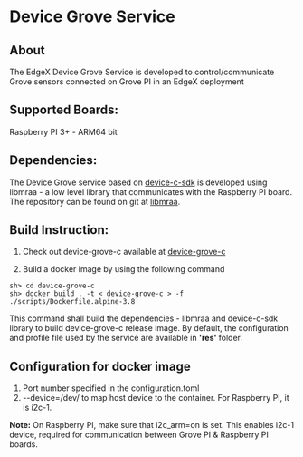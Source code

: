 # Device Grove Service

## About
The EdgeX Device Grove Service is developed to control/communicate Grove sensors connected on Grove PI in an EdgeX deployment

## Supported Boards:
Raspberry PI 3+ - ARM64 bit

## Dependencies:

The Device Grove service based on [device-c-sdk](https://github.com/edgexfoundry/device-sdk-c)
is developed using libmraa - a low level library that communicates with the Raspberry PI board.
The repository can be found on git at [libmraa](https://github.com/intel-iot-devkit/mraa). 

## Build Instruction:

1. Check out device-grove-c available at [device-grove-c](https://github.com/edgexfoundry/device-grove)

2. Build a docker image by using the following command
```
sh> cd device-grove-c
sh> docker build . -t < device-grove-c > -f ./scripts/Dockerfile.alpine-3.8

```
This command shall build the dependencies - libmraa and device-c-sdk library to build device-grove-c release image.
By default, the configuration and profile file used by the service are available in __'res'__ folder.

## Configuration for docker image
1. Port number specified in the configuration.toml
2. --device=/dev/<i2c device> to map host device to the container. For Raspberry PI, it is i2c-1.

**Note:** On Raspberry PI, make sure that i2c_arm=on is set. This enables i2c-1 device, required for communication between Grove PI & Raspberry PI boards.














